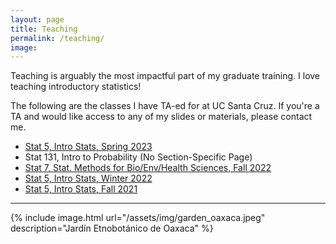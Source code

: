 ```yaml
---
layout: page
title: Teaching
permalink: /teaching/
image:
---
```


Teaching is arguably the most impactful part of my graduate training.
I love teaching introductory statistics!

The following are the classes I have TA-ed for at UC Santa Cruz.
If you're a TA and would like access to any of my slides or materials, please contact me.

* [Stat 5, Intro Stats, Spring 2023](/2023/04/03/stat5-s23)
* Stat 131, Intro to Probability (No Section-Specific Page)
* [Stat 7, Stat. Methods for Bio/Env/Health Sciences, Fall 2022](/2022/09/23/stat7-f22)
* [Stat 5, Intro Stats, Winter 2022](/2022/01/14/stat5-w22)
* [Stat 5, Intro Stats, Fall 2021](/2021/09/05/stat5-f21/)


***

{% include image.html url="/assets/img/garden_oaxaca.jpeg" description="Jardín Etnobotánico de Oaxaca" %}
